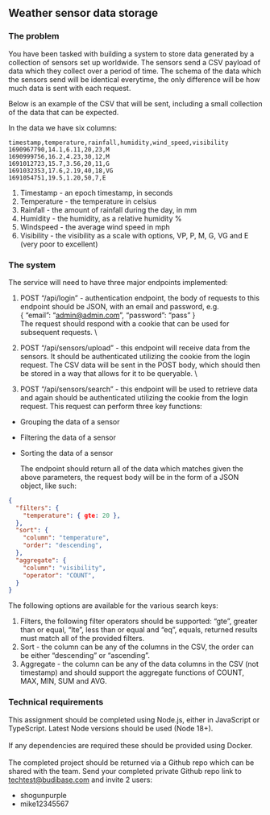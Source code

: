 ## Weather sensor data storage


### The problem

You have been tasked with building a system to store data generated by a collection of sensors set up worldwide. The sensors send a CSV payload of data which they collect over a period of time. The schema of the data which the sensors send will be identical everytime, the only difference will be how much data is sent with each request.

Below is an example of the CSV that will be sent, including a small collection of the data that can be expected.

In the data we have six columns:

```csv
timestamp,temperature,rainfall,humidity,wind_speed,visibility
1690967790,14.1,6.11,20,23,M
1690999756,16.2,4.23,30,12,M
1691012723,15.7,3.56,20,11,G
1691032353,17.6,2.19,40,18,VG
1691054751,19.5,1.20,50,7,E

```


1. Timestamp - an epoch timestamp, in seconds
2. Temperature - the temperature in celsius
3. Rainfall - the amount of rainfall during the day, in mm
4. Humidity - the humidity, as a relative humidity %
5. Windspeed - the average wind speed in mph
6. Visibility - the visibility as a scale with options, VP, P, M, G, VG and E (very poor to excellent)


### The system

The service will need to have three major endpoints implemented:



1. POST “/api/login” - authentication endpoint, the body of requests to this endpoint should be JSON, with an email and password, e.g.  \
{ “email”: “admin@admin.com”, “password”: “pass” } \
The request should respond with a cookie that can be used for subsequent requests. \

2. POST “/api/sensors/upload” - this endpoint will receive data from the sensors. It should be authenticated utilizing the cookie from the login request. The CSV data will be sent in the POST body, which should then be stored in a way that allows for it to be queryable. \

3. POST “/api/sensors/search” - this endpoint will be used to retrieve data and again should be authenticated utilizing the cookie from the login request. This request can perform three key functions:
* Grouping the data of a sensor
* Filtering the data of a sensor
* Sorting the data of a sensor

    The endpoint should return all of the data which matches given the above parameters, the request body will be in the form of a JSON object, like such:

```json
{
  "filters": {
    "temperature": { gte: 20 },
  },
  "sort": {
    "column": "temperature",
    "order": "descending",
  },
  "aggregate": {
    "column": "visibility",
    "operator": "COUNT",
  }
}

```

The following options are available for the various search keys:



1. Filters, the following filter operators should be supported: “gte”, greater than or equal, “lte”, less than or equal and “eq”, equals, returned results must match all of the provided filters.
2. Sort - the column can be any of the columns in the CSV, the order can be either “descending” or “ascending”.
3. Aggregate - the column can be any of the data columns in the CSV (not timestamp) and should support the aggregate functions of COUNT, MAX, MIN, SUM and AVG.


### Technical requirements

This assignment should be completed using Node.js, either in JavaScript or TypeScript. Latest Node versions should be used (Node 18+). \
 \
If any dependencies are required these should be provided using Docker. \
 \
The completed project should be returned via a Github repo which can be shared with the team. Send your completed private Github repo link to [techtest@budibase.com](mailto:techtest@budibase.com) and invite 2 users:



* shogunpurple 
* mike12345567
